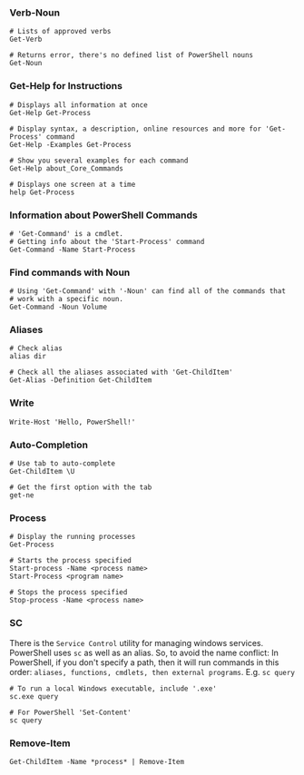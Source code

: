 ### Verb-Noun
```
# Lists of approved verbs
Get-Verb

# Returns error, there's no defined list of PowerShell nouns
Get-Noun
```

### Get-Help for Instructions
```
# Displays all information at once
Get-Help Get-Process

# Display syntax, a description, online resources and more for 'Get-Process' command
Get-Help -Examples Get-Process

# Show you several examples for each command
Get-Help about_Core_Commands

# Displays one screen at a time
help Get-Process
```

### Information about PowerShell Commands
```
# 'Get-Command' is a cmdlet. 
# Getting info about the 'Start-Process' command
Get-Command -Name Start-Process
```

### Find commands with Noun
```
# Using 'Get-Command' with '-Noun' can find all of the commands that 
# work with a specific noun.
Get-Command -Noun Volume
```

### Aliases
```
# Check alias
alias dir

# Check all the aliases associated with 'Get-ChildItem'
Get-Alias -Definition Get-ChildItem
```

### Write
```
Write-Host 'Hello, PowerShell!'
```

### Auto-Completion
```
# Use tab to auto-complete
Get-ChildItem \U

# Get the first option with the tab
get-ne
```

### Process
```
# Display the running processes
Get-Process 

# Starts the process specified
Start-process -Name <process name> 
Start-Process <program name>

# Stops the process specified
Stop-process -Name <process name> 
```

### SC
There is the `Service Control` utility for managing windows services. PowerShell uses `sc` as well as an alias. So, to avoid the name conflict:
In PowerShell, if you don't specify a path, then it will run commands in this order: `aliases, functions, cmdlets, then external programs`. E.g. `sc query`
```
# To run a local Windows executable, include '.exe'
sc.exe query

# For PowerShell 'Set-Content'
sc query
```

### Remove-Item
```
Get-ChildItem -Name *process* | Remove-Item
```
